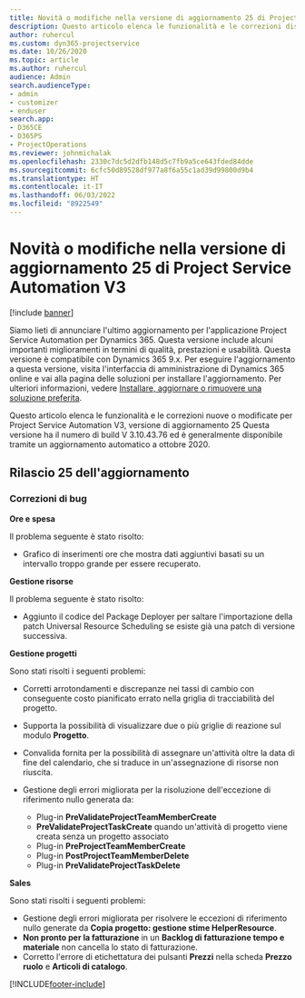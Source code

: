```yaml
---
title: Novità o modifiche nella versione di aggiornamento 25 di Project Service Automation V3
description: Questo articolo elenca le funzionalità e le correzioni disponibili nella versione di aggiornamento 25 di Project Service Automation V3.
author: ruhercul
ms.custom: dyn365-projectservice
ms.date: 10/26/2020
ms.topic: article
ms.author: ruhercul
audience: Admin
search.audienceType:
- admin
- customizer
- enduser
search.app:
- D365CE
- D365PS
- ProjectOperations
ms.reviewer: johnmichalak
ms.openlocfilehash: 2330c7dc5d2dfb148d5c7fb9a5ce643fded84dde
ms.sourcegitcommit: 6cfc50d89528df977a8f6a55c1ad39d99800d9b4
ms.translationtype: HT
ms.contentlocale: it-IT
ms.lasthandoff: 06/03/2022
ms.locfileid: "8922549"
---
```

# <a name="whats-new-or-changed-in-project-service-automation-update-release-25-v3"></a>Novità o modifiche nella versione di aggiornamento 25 di Project Service Automation V3

[!include [banner](../includes/psa-now-project-operations.md)]

Siamo lieti di annunciare l'ultimo aggiornamento per l'applicazione Project Service Automation per Dynamics 365. Questa versione include alcuni importanti miglioramenti in termini di qualità, prestazioni e usabilità. Questa versione è compatibile con Dynamics 365 9.x. Per eseguire l'aggiornamento a questa versione, visita l'interfaccia di amministrazione di Dynamics 365 online e vai alla pagina delle soluzioni per installare l'aggiornamento. Per ulteriori informazioni, vedere [Installare, aggiornare o rimuovere una soluzione preferita](/power-platform/admin/install-remove-preferred-solution).

Questo articolo elenca le funzionalità e le correzioni nuove o modificate per Project Service Automation V3, versione di aggiornamento 25 Questa versione ha il numero di build V 3.10.43.76 ed è generalmente disponibile tramite un aggiornamento automatico a ottobre 2020.

## <a name="update-release-25"></a>Rilascio 25 dell'aggiornamento

### <a name="bug-fixes"></a>Correzioni di bug

**Ore e spesa**

Il problema seguente è stato risolto:

- Grafico di inserimenti ore che mostra dati aggiuntivi basati su un intervallo troppo grande per essere recuperato.

**Gestione risorse**

Il problema seguente è stato risolto:

- Aggiunto il codice del Package Deployer per saltare l'importazione della patch Universal Resource Scheduling se esiste già una patch di versione successiva.

**Gestione progetti**

Sono stati risolti i seguenti problemi:

- Corretti arrotondamenti e discrepanze nei tassi di cambio con conseguente costo pianificato errato nella griglia di tracciabilità del progetto.
- Supporta la possibilità di visualizzare due o più griglie di reazione sul modulo **Progetto**.
- Convalida fornita per la possibilità di assegnare un'attività oltre la data di fine del calendario, che si traduce in un'assegnazione di risorse non riuscita.
- Gestione degli errori migliorata per la risoluzione dell'eccezione di riferimento nullo generata da:

    - Plug-in **PreValidateProjectTeamMemberCreate**
    - **PreValidateProjectTaskCreate** quando un'attività di progetto viene creata senza un progetto associato
    - Plug-in **PreProjectTeamMemberCreate**
    - Plug-in **PostProjectTeamMemberDelete**
    - Plug-in **PreValidateProjectTaskDelete**

**Sales**

Sono stati risolti i seguenti problemi:

- Gestione degli errori migliorata per risolvere le eccezioni di riferimento nullo generate da **Copia progetto: gestione stime HelperResource**.
- **Non pronto per la fatturazione** in un **Backlog di fatturazione tempo e materiale** non cancella lo stato di fatturazione.
- Corretto l'errore di etichettatura dei pulsanti **Prezzi** nella scheda **Prezzo ruolo** e **Articoli di catalogo**.


[!INCLUDE[footer-include](../includes/footer-banner.md)]

